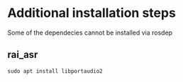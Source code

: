 # Additional installation steps

Some of the dependecies cannot be installed via rosdep

## rai_asr

```
sudo apt install libportaudio2
```
